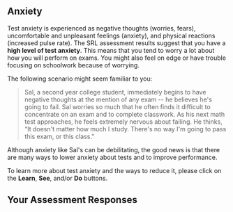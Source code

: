 ## Anxiety

Test anxiety is experienced as negative thoughts (worries, fears), uncomfortable and unpleasant feelings (anxiety), and physical reactions (increased pulse rate). The SRL assessment results suggest that you have a **high level of test anxiety**. This means that you tend to worry a lot about how you will perform on exams. You might also feel on edge or have trouble focusing on schoolwork because of worrying. 

The following scenario might seem familiar to you:

> Sal, a second year college student, immediately begins to have negative thoughts at the mention of any exam -- he believes he's going to fail. Sal worries so much that he often finds it difficult to concentrate on an exam and to complete classwork. As his next math test approaches, he feels extremely nervous about failing. He thinks, “It doesn't matter how much I study. There's no way I'm going to pass this exam, or this class."

Although anxiety like Sal's can be debilitating, the good news is that there are many ways to lower anxiety about tests and to improve performance.

To learn more about test anxiety and the ways to reduce it, please click on the **Learn**, **See**, and/or **Do** buttons.  

## Your Assessment Responses
